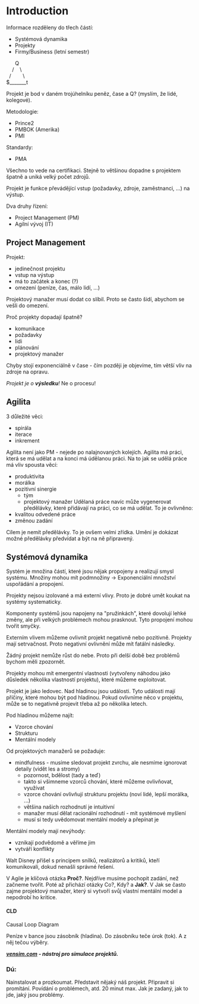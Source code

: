 # Introduction
Informace rozděleny do třech částí:
 - Systémová dynamika
 - Projekty
 - Firmy/Business (letní semestr)
 
&nbsp;&nbsp;&nbsp;&nbsp;&nbsp;&nbsp;Q</br>
&nbsp;&nbsp;&nbsp;&nbsp;/&nbsp;&nbsp;&nbsp;&nbsp;\\</br>
&nbsp;&nbsp;/&nbsp;&nbsp;&nbsp;&nbsp;&nbsp;&nbsp;&nbsp;&nbsp;\\</br>
$\_\_\_\_\_\_\_t
 
 Projekt je bod v daném trojúhelníku peněz, čase a Q? (myslím, že lidé, kolegové).
 
 Metodologie:
  - Prince2
  - PMBOK (Amerika)
  - PMI
  
 Standardy:
  - PMA
  
 Všechno to vede na certifikaci.
 Stejně to většinou dopadne s projektem špatně a uniká velký počet zdrojů.
 
 Projekt je funkce převádějící vstup (požadavky, zdroje, zaměstnanci, ...) na výstup.
 
 Dva druhy řízení:
  - Project Management (PM)
  - Agilní vývoj (IT)
  
 ## Project Management
  
 Projekt:
  - jedinečnost projektu
  - vstup na výstup
  - má to začátek a konec (?)
  - omezení (peníze, čas, málo lidí, ...)
  
 Projektový manažer musí dodat co slíbil. Proto se často šidí, abychom se vešli do omezení.
 
 Proč projekty dopadají špatně?
  - komunikace
  - požadavky
  - lidi
  - plánování
  - projektový manažer
  
 Chyby stojí exponenciálně v čase - čím později je objevíme, tím větší vliv na zdroje na opravu.
 
 *Projekt je o **výsledku**!* Ne o procesu!
 
 ## Agilita
3 důležité věci:
 - spirála
 - iterace
 - inkrement
 
Agilita není jako PM - nejede po nalajnovaných kolejích.
Agilita má práci, která se má udělat a na konci má údělanou práci.
Na to jak se udělá práce má vliv spousta věcí:
 - produktivita
 - morálka
 - pozitivní sinergie
   - tým
   - projektový manažer
Udělaná práce navíc může vygenerovat předělávky, které přidávají na práci, co se má udělat.
To je ovlivněno:
 - kvalitou odvedené práce
 - změnou zadání
 
Cílem je nemít předělávky. To je ovšem velmi zřídka. Umění je dokázat možné předělávky předvídat a být na ně připravený.

## Systémová dynamika
Systém je množina částí, které jsou nějak propojeny a realizují smysl systému.
Množiny mohou mít podmnožiny -> Exponenciální množství uspořádání a propojení.

Projekty nejsou izolované a má externí vlivy. Proto je dobré umět koukat na systémy systematicky.

Komponenty systémů jsou napojeny na "pružinkách", které dovolují lehké změny, ale při velkých problémech mohou prasknout.
Tyto propojení mohou tvořit smyčky.

Externím vlivem můžeme ovlivnit projekt negativně nebo pozitivně. Projekty mají setrvačnost.
Proto negativní ovlivnění může mít fatální následky.

Žádný projekt nemůže růst do nebe. Proto při delší době bez problémů bychom měli zpozornět.

Projekty mohou mít emergentní vlastnosti (vytvořeny náhodou jako důsledek několika vlastností projektu), které můžeme exploitovat.

Projekt je jako ledovec. Nad hladinou jsou události. Tyto události mají příčiny, které mohou být pod hladinou.
Pokud ovlivníme něco v projektu, může se to negativně projevit třeba až po několika letech.

Pod hladinou můžeme najít:
 - Vzorce chování
 - Strukturu
 - Mentální modely

Od projektových manažerů se požaduje:
 - mindfulness - musíme sledovat projekt zvrchu, ale nesmíme ignorovat detaily (vidět les a stromy)
   - pozornost, bdělost (tady a teď)
   - takto si všimneme vzorců chování, které můžeme ovlivňovat, využívat
   - vzorce chování ovlivňují strukturu projektu (noví lidé, lepší morálka, ...)
   - většina našich rozhodnutí je intuitivní
   - manažer musí dělat racionální rozhodnutí - mít systémové myšlení
   - musí si tedy uvědomovat mentální modely a přepínat je
 
Mentální modely mají nevýhody:
 - vznikají podvědomě a věříme jim
 - vytváří konflikty
  
Walt Disney přišel s principem snílků, realizátorů a kritiků, kteří komunikovali, dokud nenašli správné řešení.

V Agile je klíčová otázka **Proč?**. Nejdříve musíme pochopit zadání, než začneme tvořit.
Poté až přichází otázky Co?, Kdy? a **Jak?**.
V Jak se často zajme projektový manažer, který si vytvoří svůj vlastní mentální model a nepodrobí ho kritice.

#### CLD
Causal Loop Diagram

Peníze v bance jsou zásobník (hladina). Do zásobníku teče úrok (tok). A z něj tečou výběry.

***[vensim.com](http://vensim.com/) - nástroj pro simulace projektů.***

### Dú:
Nainstalovat a prozkoumat.
Představit nějaký náš projekt. Připravit si promítání. Povídání o problémech, atd. 20 minut max.
Jak je zadaný, jak to jde, jaký jsou problémy.
